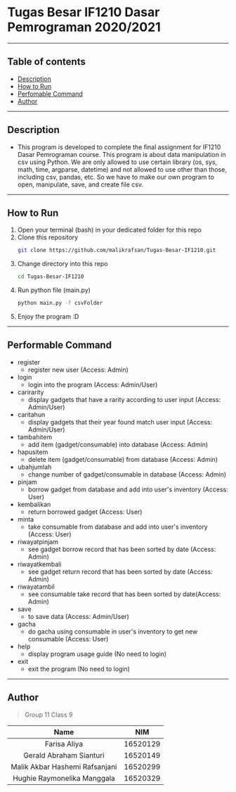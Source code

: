 # Tugas Besar IF1210 Dasar Pemrograman 2020/2021

---

## Table of contents
- [Description](#Description)
- [How to Run](#how-to-run)
- [Perfomable Command](#performable-command)
- [Author](#author)

---

## Description
- This program is developed to complete the final assignment for IF1210 Dasar Pemrograman course. This program is about data manipulation in csv using Python. We are only allowed to use certain library (os, sys, math, time, argparse, datetime) and not allowed to use other than those, including csv, pandas, etc. So we have to make our own program to open, manipulate, save, and create file csv.

---

## How to Run
1. Open your terminal (bash) in your dedicated folder for this repo
2. Clone this repository
    ```sh
    git clone https://github.com/malikrafsan/Tugas-Besar-IF1210.git
    ```
3. Change directory into this repo
    ```sh
    cd Tugas-Besar-IF1210
    ```
4. Run python file (main.py)
    ```sh
    python main.py -f csvFolder
    ```
5. Enjoy the program :D

---

## Performable Command
- register 
    * register new user (Access: Admin)
- login
    * login into the program (Access: Admin/User)
- carirarity
    * display gadgets that have a rarity according to user input (Access: Admin/User)
- caritahun
    * display gadgets that their year found match user input (Access: Admin/User)
- tambahitem
    * add item (gadget/consumable) into database (Access: Admin)
- hapusitem
    * delete item (gadget/consumable) from database (Access: Admin)
- ubahjumlah
    * change number of gadget/consumable in database (Access: Admin)
- pinjam
    * borrow gadget from database and add into user's inventory (Access: User)
- kembalikan
    * return borrowed gadget (Access: User)
- minta 
    * take consumable from database and add into user's inventory (Access: User)
- riwayatpinjam
    * see gadget borrow record that has been sorted by date (Access: Admin)
- riwayatkembali
    * see gadget return record that has been sorted by date (Access: Admin)
- riwayatambil
    * see consumable take record that has been sorted by date(Access: Admin)
- save
    * to save data (Access: Admin/User)
- gacha
    * do gacha using consumable in user's inventory to get new consumable (Access: User)
- help
    * display program usage guide (No need to login)
- exit
    * exit the program (No need to login)

---

## Author
> Group 11 Class 9

|Name   |NIM   |
|:---:|:---:|
|Farisa Aliya|16520129|
|Gerald Abraham Sianturi|16520149|
|Malik Akbar Hashemi Rafsanjani|16520299|
|Hughie Raymonelika Manggala|16520329|